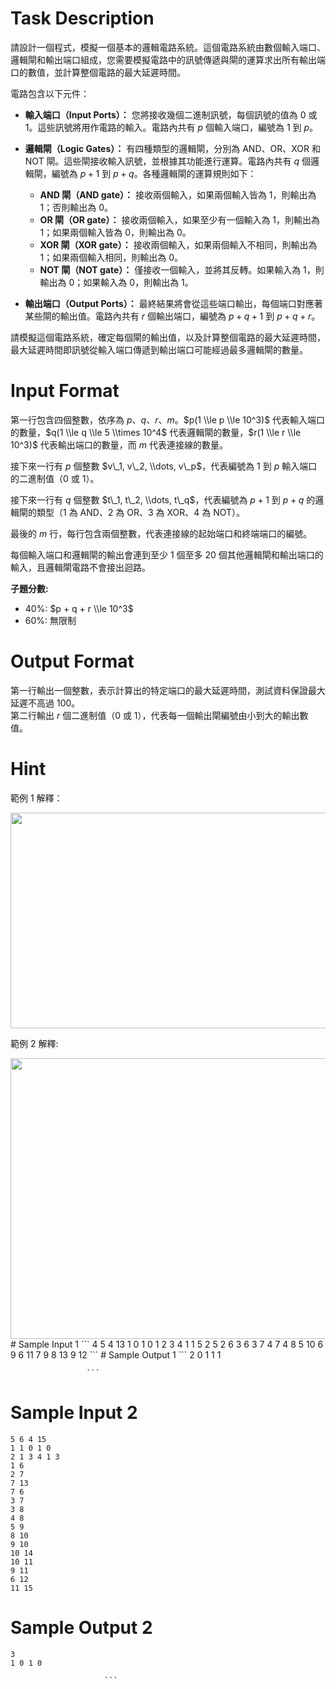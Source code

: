 # Task Description
請設計一個程式，模擬一個基本的邏輯電路系統。這個電路系統由數個輸入端口、邏輯閘和輸出端口組成，您需要模擬電路中的訊號傳遞與閘的運算求出所有輸出端口的數值，並計算整個電路的最大延遲時間。

電路包含以下元件：

* **輸入端口（Input Ports）：** 您將接收幾個二進制訊號，每個訊號的值為 0 或 1。這些訊號將用作電路的輸入。電路內共有 $p$ 個輸入端口，編號為 $1$ 到 $p$。
* **邏輯閘（Logic Gates）：** 有四種類型的邏輯閘，分別為 AND、OR、XOR 和 NOT 閘。這些閘接收輸入訊號，並根據其功能進行運算。電路內共有 $q$ 個邏輯閘，編號為 $p + 1$ 到 $p + q$。各種邏輯閘的運算規則如下：
  * **AND 閘（AND gate）：** 接收兩個輸入，如果兩個輸入皆為 1，則輸出為 1；否則輸出為 0。
  * **OR 閘（OR gate）：** 接收兩個輸入，如果至少有一個輸入為 1，則輸出為 1；如果兩個輸入皆為 0，則輸出為 0。
  * **XOR 閘（XOR gate）：** 接收兩個輸入，如果兩個輸入不相同，則輸出為 1；如果兩個輸入相同，則輸出為 0。
  * **NOT 閘（NOT gate）：** 僅接收一個輸入，並將其反轉。如果輸入為 1，則輸出為 0；如果輸入為 0，則輸出為 1。

* **輸出端口（Output Ports）：** 最終結果將會從這些端口輸出，每個端口對應著某些閘的輸出值。電路內共有 $r$ 個輸出端口，編號為 $p + q + 1$ 到 $p + q + r$。

請模擬這個電路系統，確定每個閘的輸出值，以及計算整個電路的最大延遲時間，最大延遲時間即訊號從輸入端口傳遞到輸出端口可能經過最多邏輯閘的數量。
# Input Format
第一行包含四個整數，依序為 $p、q、r、m$。$p(1 \\le p \\le 10^3)$ 代表輸入端口的數量，$q(1 \\le q \\le 5 \\times 10^4$ 代表邏輯閘的數量，$r(1 \\le r \\le 10^3)$ 代表輸出端口的數量，而 $m$ 代表連接線的數量。

接下來一行有 $p$ 個整數 $v\_1, v\_2, \\dots, v\_p$，代表編號為 $1$ 到 $p$ 輸入端口的二進制值（0 或 1）。

接下來一行有 $q$ 個整數 $t\_1, t\_2, \\dots, t\_q$，代表編號為 $p + 1$ 到 $p + q$ 的邏輯閘的類型（1 為 AND、2 為 OR、3 為 XOR、4 為 NOT）。

最後的 $m$ 行，每行包含兩個整數，代表連接線的起始端口和終端端口的編號。

每個輸入端口和邏輯閘的輸出會連到至少 $1$ 個至多 $20$ 個其他邏輯閘和輸出端口的輸入，且邏輯閘電路不會接出迴路。

**子題分數:**

* 40%: $p + q + r \\le 10^3$
* 60%: 無限制
# Output Format
第一行輸出一個整數，表示計算出的特定端口的最大延遲時間，測試資料保證最大延遲不高過 $100$。  
第二行輸出 $r$ 個二進制值（0 或 1），代表每一個輸出閘編號由小到大的輸出數值。
# Hint
範例 1 解釋：

<img alt="" src="./ShowImage_id_3744" height="345" width="676" />

範例 2 解釋:

<img src="./ShowImage_id_3756" height="449" width="677" />
# Sample Input 1
```
4 5 4 13
1 0 1 0
1 2 3 4 1
1 5
2 5
2 6
3 6
3 7
4 7
4 8
5 10
6 9
6 11
7 9
8 13
9 12
```
# Sample Output 1
```
2
0 1 1 1

                     ```
# Sample Input 2
```
5 6 4 15
1 1 0 1 0
2 1 3 4 1 3
1 6
2 7
7 13
7 6
3 7
3 8
4 8
5 9
8 10
9 10
10 14
10 11
9 11
6 12
11 15
```
# Sample Output 2
```
3
1 0 1 0

                     ```

